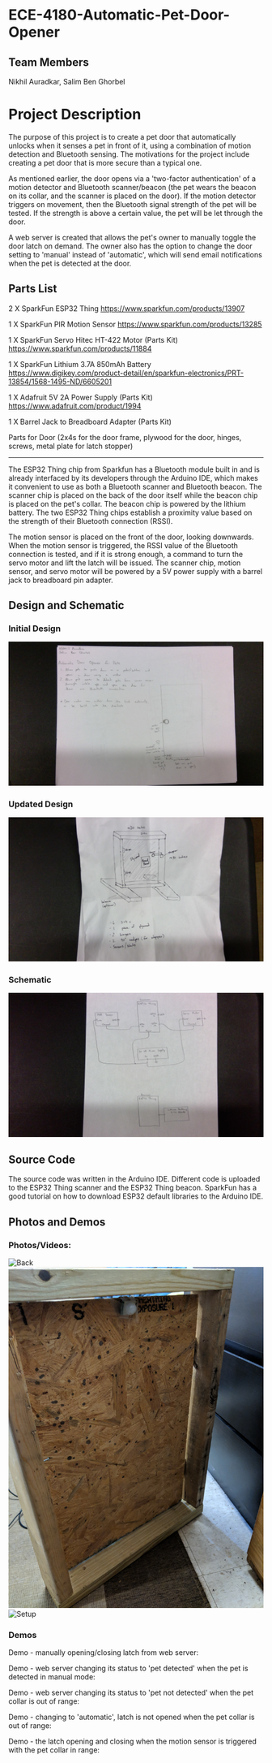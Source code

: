 # ECE-4180-Automatic-Pet-Door-Opener

## Team Members
Nikhil Auradkar, Salim Ben Ghorbel

# Project Description
The purpose of this project is to create a pet door that automatically unlocks when it senses a pet in front of it, using a combination of motion detection and Bluetooth sensing. The motivations for the project include creating a pet door that is more secure than a typical one.

As mentioned earlier, the door opens via a 'two-factor authentication' of a motion detector and Bluetooth scanner/beacon (the pet wears the beacon on its collar, and the scanner is placed on the door). If the motion detector triggers on movement, then the Bluetooth signal strength of the pet will be tested. If the strength is above a certain value, the pet will be let through the door.

A web server is created that allows the pet's owner to manually toggle the door latch on demand. The owner also has the option to change the door setting to 'manual' instead of 'automatic', which will send email notifications when the pet is detected at the door. 

## Parts List
2 X SparkFun ESP32 Thing https://www.sparkfun.com/products/13907

1 X SparkFun PIR Motion Sensor https://www.sparkfun.com/products/13285

1 X SparkFun Servo Hitec HT-422 Motor (Parts Kit) https://www.sparkfun.com/products/11884

1 X SparkFun Lithium 3.7A 850mAh Battery https://www.digikey.com/product-detail/en/sparkfun-electronics/PRT-13854/1568-1495-ND/6605201

1 X Adafruit 5V 2A Power Supply (Parts Kit) https://www.adafruit.com/product/1994

1 X Barrel Jack to Breadboard Adapter (Parts Kit)

Parts for Door (2x4s for the door frame, plywood for the door, hinges, screws, metal plate for latch stopper)

--------------------

The ESP32 Thing chip from Sparkfun has a Bluetooth module built in and is already interfaced by its developers through the Arduino IDE, which makes it convenient to use as both a Bluetooth scanner and Bluetooth beacon. The scanner chip is placed on the back of the door itself while the beacon chip is placed on the pet's collar. The beacon chip is powered by the lithium battery. The two ESP32 Thing chips establish a proximity value based on the strength of their Bluetooth connection (RSSI). 

The motion sensor is placed on the front of the door, looking downwards. When the motion sensor is triggered, the RSSI value of the Bluetooth connection is tested, and if it is strong enough, a command to turn the servo motor and lift the latch will be issued. The scanner chip, motion sensor, and servo motor will be powered by a 5V power supply with a barrel jack to breadboard pin adapter. 

## Design and Schematic
### Initial Design
![Initial Design:](https://raw.githubusercontent.com/aurnik987/ECE-4180-Automatic-Pet-Door-Opener/master/WIN_20181212_09_29_13_Pro.jpg)

### Updated Design
![Updated Design:](https://raw.githubusercontent.com/aurnik987/ECE-4180-Automatic-Pet-Door-Opener/master/WIN_20181212_09_29_34_Pro.jpg)

### Schematic
![Schematic:](https://raw.githubusercontent.com/aurnik987/ECE-4180-Automatic-Pet-Door-Opener/master/WIN_20181212_09_28_39_Pro.jpg)

## Source Code
The source code was written in the Arduino IDE. Different code is uploaded to the ESP32 Thing scanner and the ESP32 Thing beacon. SparkFun has a good tutorial on how to download ESP32 default libraries to the Arduino IDE.

## Photos and Demos
### Photos/Videos:
![Back](https://raw.githubusercontent.com/aurnik987/ECE-4180-Automatic-Pet-Door-Opener/master/IMG_20181211_112017.jpg)
![Front](https://raw.githubusercontent.com/aurnik987/ECE-4180-Automatic-Pet-Door-Opener/master/IMG_20181211_112030.jpg)
![Setup](https://raw.githubusercontent.com/aurnik987/ECE-4180-Automatic-Pet-Door-Opener/master/IMG_20181211_112013.jpg)

### Demos
Demo - manually opening/closing latch from web server:

Demo - web server changing its status to 'pet detected' when the pet is detected in manual mode:

Demo - web server changing its status to 'pet not detected' when the pet collar is out of range:

Demo - changing to 'automatic', latch is not opened when the pet collar is out of range:

Demo - the latch opening and closing when the motion sensor is triggered with the pet collar in range:
